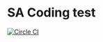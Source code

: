 SA Coding test
==============

[![Circle CI](https://circleci.com/gh/NicolasTr/SACodingTest.svg?style=svg)](https://circleci.com/gh/NicolasTr/SACodingTest)
